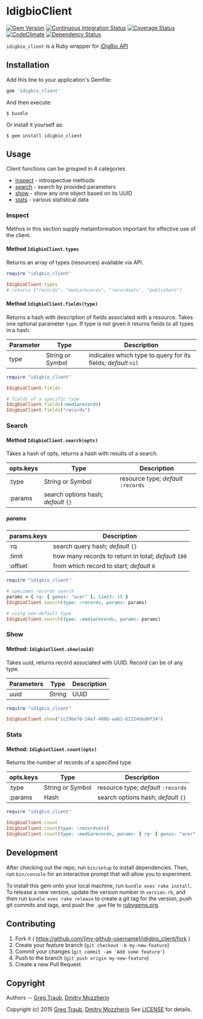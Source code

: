 IdigbioClient
=============

[![Gem Version][gem_badge]][gem_link]
[![Continuous Integration Status][ci_badge]][ci_link]
[![Coverage Status][cov_badge]][cov_link]
[![CodeClimate][code_badge]][code_link]
[![Dependency Status][dep_badge]][dep_link]


`idigbio_client` is a Ruby wrapper for [iDigBio API][api]


Installation
------------

Add this line to your application's Gemfile:

```ruby
gem 'idigbio_client'
```

And then execute:

    $ bundle

Or install it yourself as:

    $ gem install idigbio_client

Usage
-----

Client functions can be grouped in 4 categories

* [inspect][inspect] - introspective methods
* [search][search] - search by provided parameters
* [show][show] - show any one object based on its UUID
* [stats][stats] - various statistical data

### Inspect

Methos in this section supply metainformation important for effective use
of the client.

#### Method `IdigbioClient.types`

Returns an array of types (resources) available via API.

```ruby
require "idigbio_client"

IdigbioClient.types
# returns ["records", "mediarecords", "recordsets", "publishers"]
```

#### Method `IdigbioClient.fields(type)`

Returns a hash with description of fields associated with a resource. Takes one
optional parameter `type`. If type is not given it returns fields to all types
in a hash.

| Parameter  | Type             | Description                                                   |
|------------|------------------|---------------------------------------------------------------|
| type       | String or Symbol | indicates which type to query for its fields; *default* `nil` |

```ruby
require "idigbio_client"

IdigbioClient.fields

# fields of a specific type
IdigbioClient.fields(:mediarecords)
IdigbioClient.fields("records")
```

### Search

#### Method `IdigbioClient.search(opts)`

Takes a hash of opts, returns a hash with results of a search.

| opts.keys  | Type             | Description                            |
|------------|------------------|----------------------------------------|
| :type      | String or Symbol | resource type; *default* `:records`    |
| :params    | search options hash; *default* `{}`                       |

##### params

| params.keys | Description                                          |
|-------------|------------------------------------------------------|
| :rq         | search query hash; *default* `{}`                    |
| :limit      | how many records to return in total; *default* `100` |
| :offset     | from which record to start; *default* `0`            |

```ruby
require "idigbio_client"

# specimen records search
params = { rq: { genus: "acer" }, limit: 15 }
IdigbioClient.search(type: :records, params: params)

# using non-default type
IdigbioClient.search(type: :mediarecords, params: params)
```
### Show

#### Method: `IdigbioClient.show(uuid)`

Takes uuid, returns record associated with UUID. Record can be of any type.

| Parameters | Type   | Description |
|------------|--------|-------------|
| uuid       | String | UUID        |


```ruby
require "idigbio_client"

IdigbioClient.show("1c29be70-24e7-480b-aab1-61224ded0f34")
```

### Stats

#### Method: `IdigbioClient.count(opts)`

Returns the number of records of a specified type

| opts.keys  | Type             | Description                            |
|------------|------------------|----------------------------------------|
| :type      | String or Symbol | resource type; *default* `:records`    |
| :params    | Hash             | search options hash; *default* `{}`    |

```ruby
require "idigbio_client"

IdigbioClient.count
IdigbioClient.count(type: :recordsets)
IdigbioClient.count(type: :mediarecords, params: { rq: { genus: "acer" } })
```

Development
-----------

After checking out the repo, run `bin/setup` to install dependencies. Then, run
`bin/console` for an interactive prompt that will allow you to experiment.

To install this gem onto your local machine, run `bundle exec rake install`. To
release a new version, update the version number in `version.rb`, and then run
`bundle exec rake release` to create a git tag for the version, push git
commits and tags, and push the `.gem` file to
[rubygems.org][rubygems].

## Contributing

1. Fork it ( https://github.com/[my-github-username]/idigbio_client/fork )
2. Create your feature branch (`git checkout -b my-new-feature`)
3. Commit your changes (`git commit -am 'Add some feature'`)
4. Push to the branch (`git push origin my-new-feature`)
5. Create a new Pull Request

Copyright
---------

Authors -- [Greg Traub][greg], [Dmitry Mozzherin][dimus]

Copyright (c) 2015 [Greg Traub][greg], [Dmitry Mozzherin][dimus]
See [LICENSE][license] for details.


[gem_badge]: https://badge.fury.io/rb/idigbio_client.svg
[gem_link]: http://badge.fury.io/rb/idigbio_client
[ci_badge]: https://secure.travis-ci.org/GlobalNamesArchitecture/idigbio_client.svg
[ci_link]: http://travis-ci.org/GlobalNamesArchitecture/idigbio_client
[cov_badge]: https://coveralls.io/repos/GlobalNamesArchitecture/idigbio_client/badge.svg?branch=master
[cov_link]: https://coveralls.io/r/GlobalNamesArchitecture/idigbio_client?branch=master
[code_badge]: https://codeclimate.com/github/GlobalNamesArchitecture/idigbio_client/badges/gpa.svg
[code_link]: https://codeclimate.com/github/GlobalNamesArchitecture/idigbio_client
[dep_badge]: https://gemnasium.com/GlobalNamesArchitecture/idigbio_client.png
[dep_link]: https://gemnasium.com/GlobalNamesArchitecture/idigbio_client
[api]: https://www.idigbio.org/wiki/index.php/IDigBio_API
[inspect]: #inspect
[search]: #search
[show]: #show
[stats]: #stats
[rubygems]: https://rubygems.org
[license]: https://github.com/GlobalNamesArchitecture/idigbio-ruby-client/blob/master/LICENSE
[greg]: https://github.com/gete76
[dimus]: https://github.com/dimus
